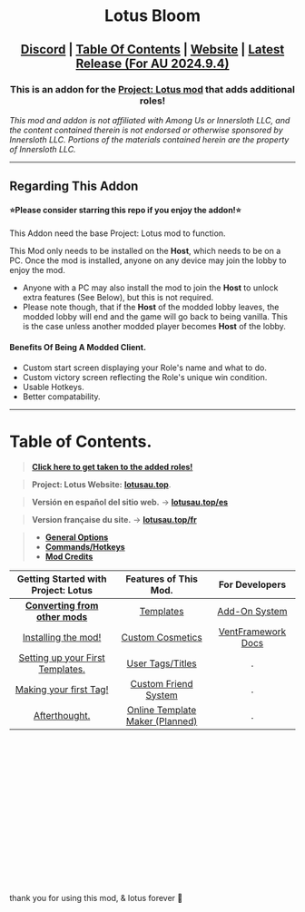 <h1 align="center">Lotus Bloom</h1>

<h2 align="center"> <a href="https://discord.gg/projectlotus">Discord</a> | <a href="#table-of-contents">Table Of Contents</a> | <a href="https://beta.lotusau.top/">Website</a> | <a href="https://github.com/CitrionDragon/LotusBloom/releases">Latest Release (For AU 2024.9.4)</a>

<h3 align="center">This is an addon for the <a href="https://github.com/Lotus-AU/LotusContinued">Project: Lotus mod</a> that adds additional roles! </h3>
<i align="center">This mod and addon is not affiliated with Among Us or Innersloth LLC, and the content contained therein is not endorsed or otherwise sponsored by Innersloth LLC. Portions of the materials contained herein are the property of Innersloth LLC.</i>

---
## Regarding This Addon

#### ⭐Please consider starring this repo if you enjoy the addon!⭐

This Addon need the base Project: Lotus mod to function.

This Mod only needs to be installed on the **Host**, which needs to be on a PC. Once the mod is installed, anyone on any device may join the lobby to enjoy the mod. <br>

- Anyone with a PC may also install the mod to join the **Host** to unlock extra features (See Below), but this is not required.
- Please note though, that if the **Host** of the modded lobby leaves, the modded lobby will end and the game will go back to being vanilla. This is the case unless another modded player becomes **Host** of the lobby.

#### Benefits Of Being A Modded Client.<br>

- Custom start screen displaying your Role's name and what to do.
- Custom victory screen reflecting the Role's unique win condition.
- Usable Hotkeys.
- Better compatability.

---

# Table of Contents.

> [**Click here to get taken to the added roles!**](https://docs.google.com/spreadsheets/d/1X-W-04r6RekBXzcGv1hwcD8rDpq6mRLtuRQdmHBkLxQ/edit?gid=0#gid=0)

> **Project: Lotus Website:** [**lotusau.top**](https://beta.lotusau.top). <br>

> **Versión en español del sitio web.** -> [**lotusau.top/es**](https://beta.lotusau.top/es)<br>

> **Version française du site.** -> [**lotusau.top/fr**](https://beta.lotusau.top/fr)<br>

> - [**General Options**](https://beta.lotusau.top/rd/options)
> - [**Commands/Hotkeys**](https://beta.lotusau.top/rd/commands)
> - [**Mod Credits**](https://beta.lotusau.top/credits)

|                     Getting Started with Project: Lotus                     |                    Features of This Mod.                     |                    For Developers                      |
| :-------------------------------------------------------------------------: | :----------------------------------------------------------: | :--------------------------------------------------:   |
|   [**Converting from other mods**](https://beta.lotusau.top/rd/convert)    |     [Templates](https://beta.lotusau.top/rd/templates)      | [Add-On System](https://beta.lotusau.top/dev/addons)  |
|         [Installing the mod!](https://beta.lotusau.top/rd/install)         |   [Custom Cosmetics](https://beta.lotusau.top/rd/touhats)   | [VentFramework Docs](https://beta.lotusau.top/dev/vf) |
| [Setting up your First Templates.](https://beta.lotusau.top/rd/f-template) |    [User Tags/Titles](https://beta.lotusau.top/rd/tags)     |                          .                             |
|      [Making your first Tag!](https://beta.lotusau.top/rd/first-tag)       | [Custom Friend System](https://beta.lotusau.top/rd/friends) |                          .                             |
|        [Afterthought.](https://beta.lotusau.top/rd/gs-afterthought)        |             [Online Template Maker (Planned)](#)             |                          .                             |

<br>
<br>
<br>
<br>
<br>
<br>
<br>
<br>
<br>
<br>
<br>
<br>
<br>
<br>
<br>
<br>
thank you for using this mod, & lotus forever 🪷
